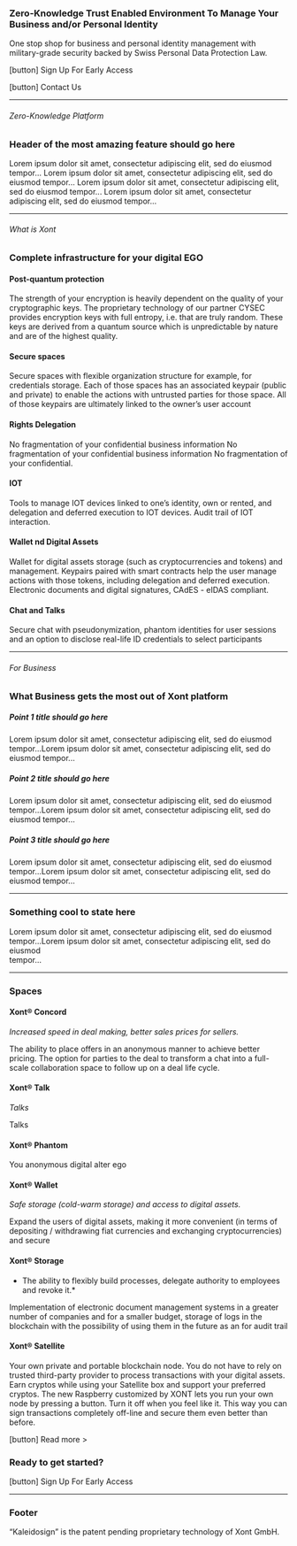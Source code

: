 ### Zero-Knowledge Trust Enabled Environment To Manage Your Business and/or Personal Identity
        
One stop shop for business and personal identity management with military-grade
security backed by Swiss Personal Data Protection Law.

[button] Sign Up For Early Access

[button] Contact Us 
       
***
    
###### Zero-Knowledge Platform
### Header of the most amazing feature should go here

Lorem ipsum dolor sit amet, consectetur adipiscing elit, sed do eiusmod tempor...
Lorem ipsum dolor sit amet, consectetur adipiscing elit, sed do eiusmod tempor...
Lorem ipsum dolor sit amet, consectetur adipiscing elit, sed do eiusmod tempor...
Lorem ipsum dolor sit amet, consectetur adipiscing elit, sed do eiusmod tempor...
 
***               

###### What is Xont
### Complete infrastructure for your digital EGO
    
#### Post-quantum protection

The strength of your encryption is heavily dependent on the quality of your cryptographic keys. 
The proprietary technology of our partner CYSEC provides encryption keys with full entropy, 
i.e. that are truly random. 
These keys are derived from a quantum source which is unpredictable by nature and are 
of the highest quality.
                
#### Secure spaces
            
Secure spaces with flexible organization structure for example, for credentials storage. Each of those spaces has an associated keypair (public and private) to enable the actions with untrusted parties for those space.
All of those keypairs are ultimately linked to the owner’s user account

#### Rights Delegation
            
No fragmentation of your confidential business information No fragmentation of your confidential business information No fragmentation of your confidential.
            
#### IOT
Tools to manage IOT devices linked to one’s identity, own or rented, and delegation and deferred execution to IOT devices. Audit trail of IOT interaction.
                
#### Wallet nd Digital Assets
            
Wallet for digital assets storage (such as cryptocurrencies and tokens) and management. Keypairs paired with smart contracts help the user manage actions with those tokens, including delegation and deferred execution.
Electronic documents and digital signatures, CAdES - eIDAS compliant.
            
#### Chat and Talks
            
Secure chat with pseudonymization, phantom identities for user sessions and an option to disclose real-life ID credentials to select participants
            
***
         
###### For Business   
### What Business gets the most out of Xont platform

##### Point 1 title should go here</h4>

Lorem ipsum dolor sit amet, consectetur adipiscing elit, sed do eiusmod tempor...Lorem ipsum dolor sit amet, consectetur adipiscing elit, sed do eiusmod tempor...

##### Point 2 title should go here

Lorem ipsum dolor sit amet, consectetur adipiscing elit, sed do eiusmod tempor...Lorem ipsum dolor sit amet, consectetur adipiscing elit, sed do eiusmod tempor...

##### Point 3 title should go here</h4>

Lorem ipsum dolor sit amet, consectetur adipiscing elit, sed do eiusmod tempor...Lorem ipsum dolor sit amet, consectetur adipiscing elit, sed do eiusmod tempor...

***

### Something cool to state here
   
Lorem ipsum dolor sit amet, consectetur adipiscing elit, sed do eiusmod<br/>tempor...Lorem ipsum dolor sit amet, consectetur adipiscing elit, sed do eiusmod<br/>tempor...

***
  
### Spaces

#### Xont® Concord

*Increased speed in deal making, better sales prices for sellers.*

The ability to place offers in an anonymous manner to achieve better pricing.
The option for parties to the deal to transform a chat into a full-scale collaboration space to follow up on a deal life cycle.

#### Xont® Talk

*Talks*

Talks

#### Xont® Phantom
          
You anonymous digital alter ego
          
#### Xont® Wallet
                
*Safe storage (cold-warm storage) and access to digital assets.*

Expand the users of digital assets, making it more convenient (in terms of depositing / withdrawing fiat currencies and exchanging cryptocurrencies) and secure

#### Xont® Storage
* The ability to flexibly build processes, delegate authority to employees and revoke it.*

Implementation of electronic document management systems in a greater number of companies and for a smaller budget, storage of logs in the blockchain with the possibility of using them in the future as an for audit trail

#### Xont® Satellite
                
Your own private and portable blockchain node.
You do not have to rely on trusted third-party provider to process transactions with your digital assets. Earn cryptos while using your Satellite box and support your preferred cryptos. The new Raspberry customized by XONT lets you run your own node by pressing a button. Turn it off when you feel like it. This way you can sign transactions completely off-line and secure them even better than before.
                
        
[button] Read more >
        
        
### Ready to get started?     

[button] Sign Up For Early Access

***
            
### Footer
“Kaleidosign” is the patent pending proprietary technology of Xont GmbH.


